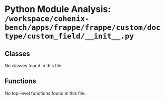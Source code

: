 # Python Module Analysis: `/workspace/cohenix-bench/apps/frappe/frappe/custom/doctype/custom_field/__init__.py`

## Classes

No classes found in this file.


## Functions

No top-level functions found in this file.
